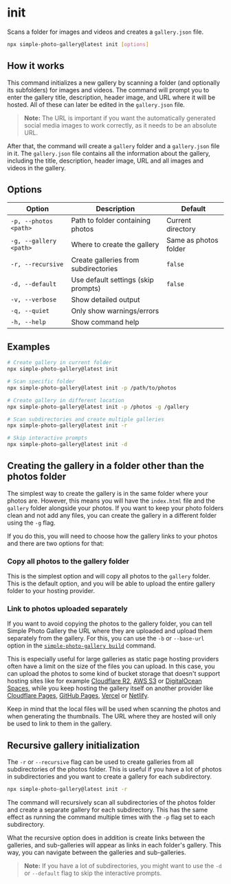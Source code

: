 # init

Scans a folder for images and videos and creates a `gallery.json` file.

```bash
npx simple-photo-gallery@latest init [options]
```

## How it works

This command initializes a new gallery by scanning a folder (and optionally its subfolders) for images and videos. The command will prompt you to enter the gallery title, description, header image, and URL where it will be hosted. All of these can later be edited in the `gallery.json` file.

> **Note:** The URL is important if you want the automatically generated social media images to work correctly, as it needs to be an absolute URL.

After that, the command will create a `gallery` folder and a `gallery.json` file in it. The `gallery.json` file contains all the information about the gallery, including the title, description, header image, URL and all images and videos in the gallery.

## Options

| Option                 | Description                          | Default               |
| ---------------------- | ------------------------------------ | --------------------- |
| `-p, --photos <path>`  | Path to folder containing photos     | Current directory     |
| `-g, --gallery <path>` | Where to create the gallery          | Same as photos folder |
| `-r, --recursive`      | Create galleries from subdirectories | `false`               |
| `-d, --default`        | Use default settings (skip prompts)  | `false`               |
| `-v, --verbose`        | Show detailed output                 |                       |
| `-q, --quiet`          | Only show warnings/errors            |                       |
| `-h, --help`           | Show command help                    |                       |

## Examples

```bash
# Create gallery in current folder
npx simple-photo-gallery@latest init

# Scan specific folder
npx simple-photo-gallery@latest init -p /path/to/photos

# Create gallery in different location
npx simple-photo-gallery@latest init -p /photos -g /gallery

# Scan subdirectories and create multiple galleries
npx simple-photo-gallery@latest init -r

# Skip interactive prompts
npx simple-photo-gallery@latest init -d
```

## Creating the gallery in a folder other than the photos folder

The simplest way to create the gallery is in the same folder where your photos are. However, this means you will have the `index.html` file and the `gallery` folder alongside your photos. If you want to keep your photo folders clean and not add any files, you can create the gallery in a different folder using the `-g` flag.

If you do this, you will need to choose how the gallery links to your photos and there are two options for that:

### Copy all photos to the gallery folder

This is the simplest option and will copy all photos to the `gallery` folder. This is the default option, and you will be able to upload the entire gallery folder to your hosting provider.

### Link to photos uploaded separately

If you want to avoid copying the photos to the gallery folder, you can tell Simple Photo Gallery the URL where they are uploaded and upload them separately from the gallery. For this, you can use the `-b` or `--base-url` option in the [`simple-photo-gallery build`](./build.md) command.

This is especially useful for large galleries as static page hosting providers often have a limit on the size of the files you can upload. In this case, you can upload the photos to some kind of bucket storage that doesn't support hosting sites like for example [Cloudflare R2](https://www.cloudflare.com/developer-platform/r2/), [AWS S3](https://aws.amazon.com/s3/) or [DigitalOcean Spaces](https://www.digitalocean.com/products/spaces), while you keep hosting the gallery itself on another provider like [Cloudflare Pages](https://pages.cloudflare.com/), [GitHub Pages](https://pages.github.com/), [Vercel](https://vercel.com/) or [Netlify](https://www.netlify.com/).

Keep in mind that the local files will be used when scanning the photos and when generating the thumbnails. The URL where they are hosted will only be used to link to them in the gallery.

## Recursive gallery initialization

The `-r` or `--recursive` flag can be used to create galleries from all subdirectories of the photos folder. This is useful if you have a lot of photos in subdirectories and you want to create a gallery for each subdirectory.

```bash
npx simple-photo-gallery@latest init -r
```

The command will recursively scan all subdirectories of the photos folder and create a separate gallery for each subdirectory. This has the same effect as running the command multiple times with the `-p` flag set to each subdirectory.

What the recursive option does in addition is create links between the galleries, and sub-galleries will appear as links in each folder's gallery. This way, you can navigate between the galleries and sub-galleries.

> **Note:** If you have a lot of subdirectories, you might want to use the `-d` or `--default` flag to skip the interactive prompts.
